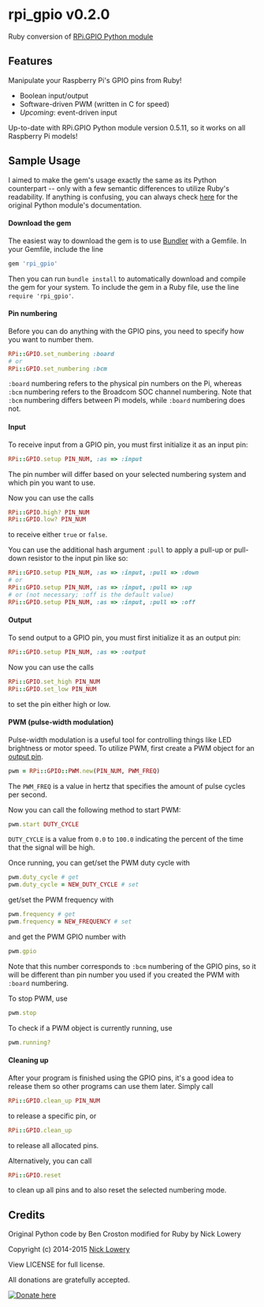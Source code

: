# rpi_gpio v0.2.0

Ruby conversion of [RPi.GPIO Python module](https://pypi.python.org/pypi/RPi.GPIO)

## Features

Manipulate your Raspberry Pi's GPIO pins from Ruby!

- Boolean input/output
- Software-driven PWM (written in C for speed)
- *Upcoming*: event-driven input

Up-to-date with RPi.GPIO Python module version 0.5.11, so it works on all Raspberry Pi models!

## Sample Usage

I aimed to make the gem's usage exactly the same as its Python counterpart -- only with a few semantic differences to utilize Ruby's readability. If anything is confusing, you can always check [here](http://sourceforge.net/p/raspberry-gpio-python/wiki/Examples/) for the original Python module's documentation.

#### Download the gem

The easiest way to download the gem is to use [Bundler](http://bundler.io/) with a Gemfile. In your Gemfile, include the line 
```ruby
gem 'rpi_gpio'
```
Then you can run `bundle install` to automatically download and compile the gem for your system. To include the gem in a Ruby file, use the line `require 'rpi_gpio'`.

#### Pin numbering

Before you can do anything with the GPIO pins, you need to specify how you want to number them.
```ruby
RPi::GPIO.set_numbering :board
# or
RPi::GPIO.set_numbering :bcm
````
`:board` numbering refers to the physical pin numbers on the Pi, whereas `:bcm` numbering refers to the Broadcom SOC channel numbering. Note that `:bcm` numbering differs between Pi models, while `:board` numbering does not.

#### Input

To receive input from a GPIO pin, you must first initialize it as an input pin:
```ruby
RPi::GPIO.setup PIN_NUM, :as => :input
```
The pin number will differ based on your selected numbering system and which pin you want to use.

Now you can use the calls
```ruby
RPi::GPIO.high? PIN_NUM
RPi::GPIO.low? PIN_NUM
```
to receive either `true` or `false`.

You can use the additional hash argument `:pull` to apply a pull-up or pull-down resistor to the input pin like so:
```ruby
RPi::GPIO.setup PIN_NUM, :as => :input, :pull => :down
# or
RPi::GPIO.setup PIN_NUM, :as => :input, :pull => :up
# or (not necessary; :off is the default value)
RPi::GPIO.setup PIN_NUM, :as => :input, :pull => :off
```

#### Output

To send output to a GPIO pin, you must first initialize it as an output pin:
```ruby
RPi::GPIO.setup PIN_NUM, :as => :output
```
Now you can use the calls
```ruby
RPi::GPIO.set_high PIN_NUM
RPi::GPIO.set_low PIN_NUM
```
to set the pin either high or low.

#### PWM (pulse-width modulation)

Pulse-width modulation is a useful tool for controlling things like LED brightness or motor speed. To utilize PWM, first create a PWM object for an [output pin](#output).
```ruby
pwm = RPi::GPIO::PWM.new(PIN_NUM, PWM_FREQ)
```
The `PWM_FREQ` is a value in hertz that specifies the amount of pulse cycles per second.

Now you can call the following method to start PWM:
```ruby
pwm.start DUTY_CYCLE
```
`DUTY_CYCLE` is a value from `0.0` to `100.0` indicating the percent of the time that the signal will be high.

Once running, you can get/set the PWM duty cycle with
```ruby
pwm.duty_cycle # get
pwm.duty_cycle = NEW_DUTY_CYCLE # set
```
get/set the PWM frequency with
```ruby
pwm.frequency # get
pwm.frequency = NEW_FREQUENCY # set
```
and get the PWM GPIO number with
```ruby
pwm.gpio
```
Note that this number corresponds to `:bcm` numbering of the GPIO pins, so it will be different than pin number you used if you created the PWM with `:board` numbering.

To stop PWM, use
```ruby
pwm.stop
```

To check if a PWM object is currently running, use
```ruby
pwm.running?
```

#### Cleaning up

After your program is finished using the GPIO pins, it's a good idea to release them so other programs can use them later. Simply call
```ruby
RPi::GPIO.clean_up PIN_NUM
```
to release a specific pin, or
```ruby
RPi::GPIO.clean_up
```
to release all allocated pins.

Alternatively, you can call
```ruby
RPi::GPIO.reset
```
to clean up all pins and to also reset the selected numbering mode.

## Credits

Original Python code by Ben Croston modified for Ruby by Nick Lowery

Copyright (c) 2014-2015 [Nick Lowery](https://github.com/ClockVapor)

View LICENSE for full license.

All donations are gratefully accepted. 

<a href="https://www.paypal.com/cgi-bin/webscr?cmd=_donations&business=nick%2ea%2elowery%40gmail%2ecom&lc=US&item_name=Nick%20Lowery%3a%20open%2dsource%20software&no_note=0&currency_code=USD&bn=PP%2dDonationsBF%3abtn_donate_LG%2egif%3aNonHostedGuest"><img alt="Donate here" src="https://www.paypalobjects.com/en_US/i/btn/btn_donate_LG.gif"></a>
